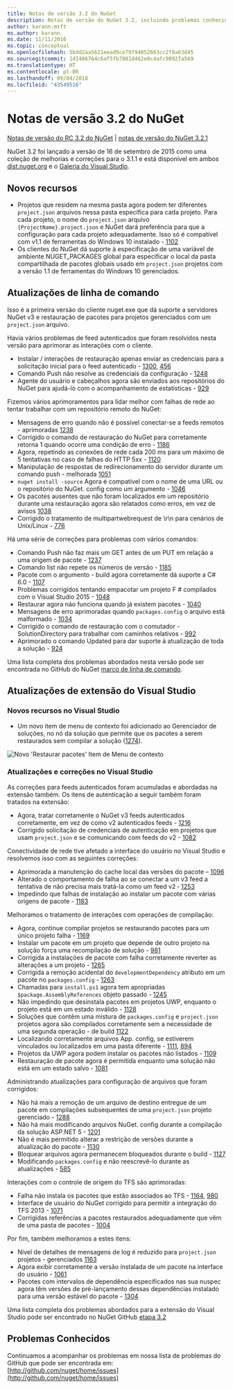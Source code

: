 ```yaml
---
title: Notas de versão 3.2 do NuGet
description: Notas de versão do NuGet 3.2, incluindo problemas conhecidos, correções de bugs, recursos adicionados e DCRs.
author: karann-msft
ms.author: karann
ms.date: 11/11/2016
ms.topic: conceptual
ms.openlocfilehash: 5bdd2aa5621eead9ce79794052663cc2f8a63d45
ms.sourcegitcommit: 1d1406764c6af5fb7801d462e0c4afc9092fa569
ms.translationtype: HT
ms.contentlocale: pt-BR
ms.lasthandoff: 09/04/2018
ms.locfileid: "43549516"
---
```

# <a name="nuget-32-release-notes"></a>Notas de versão 3.2 do NuGet

[Notas de versão do RC 3.2 do NuGet](../release-notes/nuget-3.2-RC.md) | [notas de versão do NuGet 3.2.1](../release-notes/nuget-3.2.1.md)

NuGet 3.2 foi lançado a versão de 16 de setembro de 2015 como uma coleção de melhorias e correções para o 3.1.1 e está disponível em ambos [dist.nuget.org](http://dist.nuget.org/index.html) e o [Galeria do Visual Studio](https://marketplace.visualstudio.com/items?itemName=NuGetTeam.NuGetPackageManagerforVisualStudio2015).

## <a name="new-features"></a>Novos recursos

* Projetos que residem na mesma pasta agora podem ter diferentes `project.json` arquivos nessa pasta específica para cada projeto.  Para cada projeto, o nome do `project.json` arquivo `{ProjectName}.project.json` e NuGet dará preferência para que a configuração para cada projeto adequadamente.  Isso só é compatível com v1.1 de ferramentas do Windows 10 instalado - [1102](https://github.com/NuGet/Home/issues/1102)
* Os clientes do NuGet dá suporte à especificação de uma variável de ambiente NUGET_PACKAGES global para especificar o local da pasta compartilhada de pacotes globais usado em `project.json` projetos com a versão 1.1 de ferramentas do Windows 10 gerenciados.

## <a name="command-line-updates"></a>Atualizações de linha de comando

Isso é a primeira versão do cliente nuget.exe que dá suporte a servidores NuGet v3 e restauração de pacotes para projetos gerenciados com um `project.json` arquivo.

Havia vários problemas de feed autenticados que foram resolvidos nesta versão para aprimorar as interações com o cliente.

* Instalar / interações de restauração apenas enviar as credenciais para a solicitação inicial para o feed autenticado - [1300](https://github.com/NuGet/Home/issues/1300), [456](https://github.com/NuGet/Home/issues/456)
* Comando Push não resolve as credenciais da configuração - [1248](https://github.com/NuGet/Home/issues/1248)
* Agente do usuário e cabeçalhos agora são enviados aos repositórios do NuGet para ajudá-lo com o acompanhamento de estatísticas - [929](https://github.com/NuGet/Home/issues/929)

Fizemos vários aprimoramentos para lidar melhor com falhas de rede ao tentar trabalhar com um repositório remoto do NuGet:

* Mensagens de erro quando não é possível conectar-se a feeds remotos - aprimoradas [1238](https://github.com/NuGet/Home/issues/1238)
* Corrigido o comando de restauração do NuGet para corretamente retorna 1 quando ocorre uma condição de erro - [1186](https://github.com/NuGet/Home/issues/1186)
* Agora, repetindo as conexões de rede cada 200 ms para um máximo de 5 tentativas no caso de falhas do HTTP 5xx - [1120](https://github.com/NuGet/Home/issues/1120)
* Manipulação de respostas de redirecionamento do servidor durante um comando push - melhorada [1051](https://github.com/NuGet/Home/issues/1051)
* `nuget install -source` Agora é compatível com o nome de uma URL ou o repositório do NuGet. config como um argumento - [1046](https://github.com/NuGet/Home/issues/1046)
* Os pacotes ausentes que não foram localizados em um repositório durante uma restauração agora são relatados como erros, em vez de avisos [1038](https://github.com/NuGet/Home/issues/1038)
* Corrigido o tratamento de multipartwebrequest de \r\n para cenários de Unix/Linux - [776](https://github.com/NuGet/Home/issues/776)

Há uma série de correções para problemas com vários comandos:

* Comando Push não faz mais um GET antes de um PUT em relação a uma origem de pacote - [1237](https://github.com/NuGet/Home/issues/1237)
* Comando list não repete os números de versão - [1185](https://github.com/NuGet/Home/issues/1185)
* Pacote com o argumento - build agora corretamente dá suporte a C# 6.0 - [1107](https://github.com/NuGet/Home/issues/1107)
* Problemas corrigidos tentando empacotar um projeto F # compilados com o Visual Studio 2015 - [1048](https://github.com/NuGet/Home/issues/1048)
* Restaurar agora não funciona quando já existem pacotes - [1040](https://github.com/NuGet/Home/issues/1040)
* Mensagens de erro aprimoradas quando `packages.config` o arquivo está malformado - [1034](https://github.com/NuGet/Home/issues/1034)
* Corrigido o comando de restauração com o comutador - SolutionDirectory para trabalhar com caminhos relativos - [992](https://github.com/NuGet/Home/issues/992)
* Aprimorado o comando Updated para dar suporte à atualização de toda a solução - [924](https://github.com/NuGet/Home/issues/924)

Uma lista completa dos problemas abordados nesta versão pode ser encontrada no GitHub do NuGet [marco de linha de comando](https://github.com/nuget/home/issues?utf8=%E2%9C%93&q=is%3Aissue+milestone%3A3.2.0-commandline+is%3Aclosed+-label%3AClosedAs%3ADuplicate).

## <a name="visual-studio-extension-updates"></a>Atualizações de extensão do Visual Studio

### <a name="new-features-in-visual-studio"></a>Novos recursos no Visual Studio

* Um novo item de menu de contexto foi adicionado ao Gerenciador de soluções, no nó da solução que permite que os pacotes a serem restaurados sem compilar a solução ([1274](https://github.com/NuGet/Home/issues/1274)).

![Novo 'Restaurar pacotes' Item de Menu de contexto](./media/NuGet-3.2/newContextMenu.png)

### <a name="updates-and-fixes-in-visual-studio"></a>Atualizações e correções no Visual Studio

As correções para feeds autenticados foram acumuladas e abordadas na extensão também.  Os itens de autenticação a seguir também foram tratados na extensão:

* Agora, tratar corretamente o NuGet v3 feeds autenticados corretamente, em vez de como v2 autenticados feeds - [1216](https://github.com/NuGet/Home/issues/1216)
* Corrigido solicitação de credenciais de autenticação em projetos que usam `project.json` e se comunicando com feeds do v2 - [1082](https://github.com/NuGet/Home/issues/1082)

Conectividade de rede tive afetado a interface do usuário no Visual Studio e resolvemos isso com as seguintes correções:

* Aprimorada a manutenção do cache local das versões do pacote – [1096](https://github.com/NuGet/Home/issues/1096)
* Alterado o comportamento de falha ao se conectar a um v3 feed a tentativa de não precisa mais tratá-la como um feed v2 ‑ [1253](https://github.com/NuGet/Home/issues/1253)
* Impedindo que falhas de instalação ao instalar um pacote com várias origens de pacote - [1183](https://github.com/NuGet/Home/issues/1183)

Melhoramos o tratamento de interações com operações de compilação:

* Agora, continue compilar projetos se restaurando pacotes para um único projeto falha - [1169](https://github.com/NuGet/Home/issues/1169)
* Instalar um pacote em um projeto que depende de outro projeto na solução força uma recompilação de solução - [981](https://github.com/NuGet/Home/issues/981)
* Corrigida a instalações de pacote com falha corretamente reverter as alterações a um projeto - [1265](https://github.com/NuGet/Home/issues/1265)
* Corrigida a remoção acidental do `developmentDependency` atributo em um pacote no `packages.config`  -  [1263](https://github.com/NuGet/Home/issues/1263)
* Chamadas para `install.ps1` agora tem apropriadas `$package.AssemblyReferences` objeto passado - [1245](https://github.com/NuGet/Home/issues/1245)
* Não impedindo que desinstala pacotes em projetos UWP, enquanto o projeto está em um estado inválido - [1128](https://github.com/NuGet/Home/issues/1128)
* Soluções que contêm uma mistura de `packages.config` e `project.json` projetos agora são compilados corretamente sem a necessidade de uma segunda operação - de build [1122](https://github.com/NuGet/Home/issues/1122)
* Localizando corretamente arquivos App. config, se estiverem vinculados ou localizados em uma pasta diferente - [1111](https://github.com/NuGet/Home/issues/1111), [894](https://github.com/NuGet/Home/issues/894)
* Projetos da UWP agora podem instalar os pacotes não listados - [1109](https://github.com/NuGet/Home/issues/1109)
* Restauração de pacote agora é permitida enquanto uma solução não está em um estado salvo - [1081](https://github.com/NuGet/Home/issues/1081)

Administrando atualizações para configuração de arquivos que foram corrigidos:

* Não há mais a remoção de um arquivo de destino entregue de um pacote em compilações subsequentes de uma `project.json` projeto gerenciado - [1288](https://github.com/NuGet/Home/issues/1288)
* Não há mais modificando arquivos NuGet. config durante a compilação da solução ASP.NET 5 - [1201](https://github.com/NuGet/Home/issues/1201)
* Não é mais permitido alterar a restrição de versões durante a atualização do pacote - [1130](https://github.com/NuGet/Home/issues/1130)
* Bloquear arquivos agora permanecem bloqueados durante o build - [1127](https://github.com/NuGet/Home/issues/1127)
* Modificando `packages.config` e não reescrevê-lo durante as atualizações - [585](https://github.com/NuGet/Home/issues/585)

Interações com o controle de origem do TFS são aprimoradas:

* Falha não instala os pacotes que estão associados ao TFS - [1164](https://github.com/NuGet/Home/issues/1164), [980](https://github.com/NuGet/Home/issues/980)
* Interface de usuário do NuGet corrigido para permitir a integração do TFS 2013 - [1071](https://github.com/NuGet/Home/issues/1071)
* Corrigidas referências a pacotes restaurados adequadamente que vêm de uma pasta de pacotes - [1004](https://github.com/NuGet/Home/issues/1004)

Por fim, também melhoramos a estes itens:

* Nível de detalhes de mensagens de log é reduzido para `project.json` projetos - gerenciados [1163](https://github.com/NuGet/Home/issues/1163)
* Agora exibir corretamente a versão instalada de um pacote na interface do usuário - [1061](https://github.com/NuGet/Home/issues/1061)
* Pacotes com intervalos de dependência especificados nas sua nuspec agora têm versões de pré-lançamento dessas dependências instalado para uma versão estável do pacote - [1304](https://github.com/NuGet/Home/issues/1304)

Uma lista completa dos problemas abordados para a extensão do Visual Studio pode ser encontrado no NuGet GitHub [etapa 3.2](https://github.com/nuget/home/issues?q=is%3Aissue+is%3Aclosed+-label%3AClosedAs%3ADuplicate+milestone%3A3.2)

## <a name="known-issues"></a>Problemas Conhecidos

Continuamos a acompanhar os problemas em nossa lista de problemas do GitHub que pode ser encontrada em: [http://github.com/nuget/home/issues](http://github.com/nuget/home/issues)